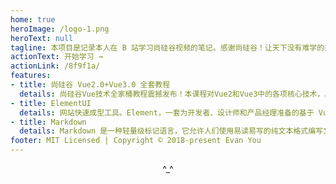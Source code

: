```yaml
---
home: true
heroImage: /logo-1.png
heroText: null
tagline: 本项目是记录本人在 B 站学习尚硅谷视频的笔记。感谢尚硅谷！让天下没有难学的技术！
actionText: 开始学习 →
actionLink: /8f9f1a/
features:
- title: 尚硅谷 Vue2.0+Vue3.0 全套教程
  details: 尚硅谷Vue技术全家桶教程震撼发布！本课程对Vue2和Vue3中的各项核心技术，以及周边技术都进行了详细的讲解，一套课程让你精通Vue技术栈，让前端开发如丝般顺滑！
- title: ElementUI
  details: 网站快速成型工具。Element，一套为开发者、设计师和产品经理准备的基于 Vue 2.0 的桌面端组件库
- title: Markdown
  details: Markdown 是一种轻量级标记语言，它允许人们使用易读易写的纯文本格式编写文档。
footer: MIT Licensed | Copyright © 2018-present Evan You
---
```


<div style="text-align:center; margin-bottom: 20px;">^_^</div>
